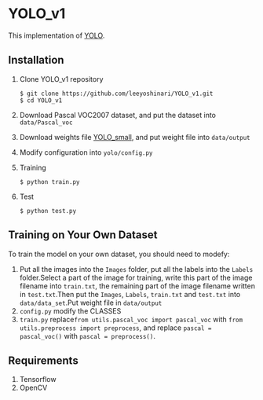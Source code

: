 # YOLO_v1

This implementation of [YOLO](https://arxiv.org/pdf/1506.02640.pdf).

## Installation
1. Clone YOLO_v1 repository
	```Shell
	$ git clone https://github.com/leeyoshinari/YOLO_v1.git
    $ cd YOLO_v1
	```

2. Download Pascal VOC2007 dataset, and put the dataset into `data/Pascal_voc`

3. Download weights file [YOLO_small](https://drive.google.com/file/d/0B5aC8pI-akZUNVFZMmhmcVRpbTA/view?usp=sharing), and put weight file into `data/output`

4. Modify configuration into `yolo/config.py`

5. Training
	```Shell
	$ python train.py
	```

6. Test
	```Shell
	$ python test.py
	```

## Training on Your Own Dataset
To train the model on your own dataset, you should need to modefy:
<br>
1. Put all the images into the `Images` folder, put all the labels into the `Labels` folder.Select a part of the image for training, write this part of the image filename into `train.txt`, the remaining part of the image filename written in `test.txt`.Then put the `Images`, `Labels`, `train.txt` and `test.txt` into `data/data_set`.Put weight file in `data/output`
2. `config.py` modify the CLASSES
3. `train.py` replace`from utils.pascal_voc import pascal_voc` with `from utils.preprocess import preprocess`, and replace `pascal = pascal_voc()` with `pascal = preprocess()`.

## Requirements
1. Tensorflow
2. OpenCV
